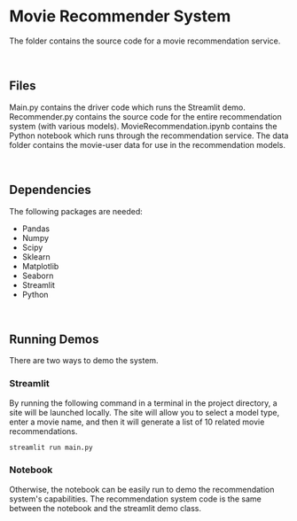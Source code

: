 # Movie Recommender System

The folder contains the source code for a movie recommendation service.

&nbsp;
## Files

Main.py contains the driver code which runs the Streamlit demo.
Recommender.py contains the source code for the entire recommendation system (with various models).
MovieRecommendation.ipynb contains the Python notebook which runs through the recommendation service.
The data folder contains the movie-user data for use in the recommendation models.

&nbsp;
## Dependencies

The following packages are needed:
- Pandas
- Numpy
- Scipy
- Sklearn
- Matplotlib
- Seaborn
- Streamlit
- Python

&nbsp;
## Running Demos

There are two ways to demo the system.

### Streamlit

By running the following command in a terminal in the project directory, a site will be launched locally. The site
will allow you to select a model type, enter a movie name, and then it will generate a list 
of 10 related movie recommendations. 

```python
streamlit run main.py
```

### Notebook

Otherwise, the notebook can be easily run to demo the recommendation system's capabilities. The recommendation system code is the same
between the notebook and the streamlit demo class.